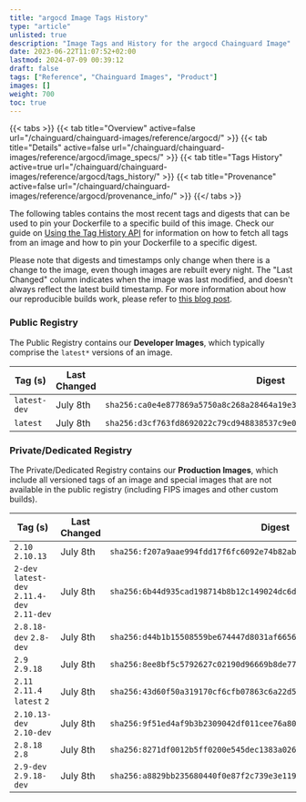 ```yaml
---
title: "argocd Image Tags History"
type: "article"
unlisted: true
description: "Image Tags and History for the argocd Chainguard Image"
date: 2023-06-22T11:07:52+02:00
lastmod: 2024-07-09 00:39:12
draft: false
tags: ["Reference", "Chainguard Images", "Product"]
images: []
weight: 700
toc: true
---
```


{{< tabs >}}
{{< tab title="Overview" active=false url="/chainguard/chainguard-images/reference/argocd/" >}}
{{< tab title="Details" active=false url="/chainguard/chainguard-images/reference/argocd/image_specs/" >}}
{{< tab title="Tags History" active=true url="/chainguard/chainguard-images/reference/argocd/tags_history/" >}}
{{< tab title="Provenance" active=false url="/chainguard/chainguard-images/reference/argocd/provenance_info/" >}}
{{</ tabs >}}

The following tables contains the most recent tags and digests that can be used to pin your Dockerfile to a specific build of this image. Check our guide on [Using the Tag History API](/chainguard/chainguard-images/using-the-tag-history-api/) for information on how to fetch all tags from an image and how to pin your Dockerfile to a specific digest.

Please note that digests and timestamps only change when there is a change to the image, even though images are rebuilt every night. The "Last Changed" column indicates when the image was last modified, and doesn't always reflect the latest build timestamp. For more information about how our reproducible builds work, please refer to [this blog post](https://www.chainguard.dev/unchained/reproducing-chainguards-reproducible-image-builds).

### Public Registry
The Public Registry contains our **Developer Images**, which typically comprise the `latest*` versions of an image.

| Tag (s)       | Last Changed | Digest                                                                    |
|---------------|--------------|---------------------------------------------------------------------------|
|  `latest-dev` | July 8th     | `sha256:ca0e4e877869a5750a8c268a28464a19e355c1a9e463105f1dfbc7849f094a8b` |
|  `latest`     | July 8th     | `sha256:d3cf763fd8692022c79cd948838537c9e0b71c2e68a2d91d243ee9d5841af23d` |


### Private/Dedicated Registry
The Private/Dedicated Registry contains our **Production Images**, which include all versioned tags of an image and special images that are not available in the public registry (including FIPS images and other custom builds).

| Tag (s)                                       | Last Changed | Digest                                                                    |
|-----------------------------------------------|--------------|---------------------------------------------------------------------------|
|  `2.10` `2.10.13`                             | July 8th     | `sha256:f207a9aae994fdd17f6fc6092e74b82ab746d1975899e65a26203904dad0545a` |
|  `2-dev` `latest-dev` `2.11.4-dev` `2.11-dev` | July 8th     | `sha256:6b44d935cad198714b8b12c149024dc6d0161f482849d807bc7eb30d816e3fde` |
|  `2.8.18-dev` `2.8-dev`                       | July 8th     | `sha256:d44b1b15508559be674447d8031af66561182c0a62ed4f9e0a9dea8d73f70094` |
|  `2.9` `2.9.18`                               | July 8th     | `sha256:8ee8bf5c5792627c02190d96669b8de7724169410577aa5c855d1f6b8d1241ae` |
|  `2.11` `2.11.4` `latest` `2`                 | July 8th     | `sha256:43d60f50a319170cf6cfb07863c6a22d521b2331f97f63750477e8ffc0b3633e` |
|  `2.10.13-dev` `2.10-dev`                     | July 8th     | `sha256:9f51ed4af9b3b2309042df011cee76a80ce13b850929cb2c8f9efef7984a92f1` |
|  `2.8.18` `2.8`                               | July 8th     | `sha256:8271df0012b5ff0200e545dec1383a02681e0d77bbf2afaa4658fb648c538cc8` |
|  `2.9-dev` `2.9.18-dev`                       | July 8th     | `sha256:a8829bb235680440f0e87f2c739e3e119c3470fcce0cd22f312a0dfb4182e206` |

